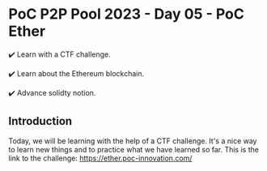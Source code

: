 # PoC P2P Pool 2023 - Day 05 - PoC Ether

✔️ Learn with a CTF challenge.

✔️ Learn about the Ethereum blockchain.

✔️ Advance solidty notion.

## Introduction

Today, we will be learning with the help of a CTF challenge. It's a nice way to learn new things and to practice what we have learned so far. This is the link to the challenge: https://ether.poc-innovation.com/
